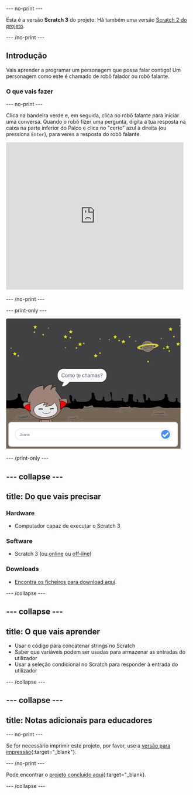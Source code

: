 --- no-print ---

Esta é a versão **Scratch 3** do projeto. Há também uma versão [Scratch 2 do projeto](https://projects.raspberrypi.org/pt-PT/projects/chatbot-scratch2).

--- /no-print ---

## Introdução

Vais aprender a programar um personagem que possa falar contigo! Um personagem como este é chamado de robô falador ou robô falante.

### O que vais fazer

--- no-print ---

Clica na bandeira verde e, em seguida, clica no robô falante para iniciar uma conversa. Quando o robô fizer uma pergunta, digita a tua resposta na caixa na parte inferior do Palco e clica no "certo" azul à direita (ou pressiona `Enter`), para veres a resposta do robô falante.

<div class="scratch-preview">
  <iframe allowtransparency="true" width="485" height="402" src="https://scratch.mit.edu/projects/embed/394150404/?autostart=false" 
  frameborder="0" scrolling="no"></iframe>
</div>

--- /no-print ---

--- print-only ---

![projeto concluído](images/chatbot-preview.png)

--- /print-only ---

--- collapse ---
---
title: Do que vais precisar
---
### Hardware

- Computador capaz de executar o Scratch 3

### Software

- Scratch 3 (ou [online](https://rpf.io/scratchon) ou [off-line](https://rpf.io/scratchoff))

### Downloads

- [Encontra os ficheiros para download aqui](https://rpf.io/p/pt-PT/chatbot-go).

--- /collapse ---

--- collapse ---
---
title: O que vais aprender
---
- Usar o código para concatenar strings no Scratch
- Saber que variáveis podem ser usadas para armazenar as entradas do utilizador
- Usar a seleção condicional no Scratch para responder à entrada do utilizador

--- /collapse ---

--- collapse ---
---
title: Notas adicionais para educadores
---
--- no-print ---

Se for necessário imprimir este projeto, por favor, use a [versão para impressão](https://projects.raspberrypi.org/pt-PT/projects/chatbot/print){:target="_blank"}.

--- /no-print ---

Pode encontrar o [projeto concluído aqui](https://rpf.io/p/pt-PT/chatbot-get){:target="_blank}.

--- /collapse ---
